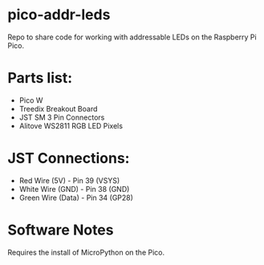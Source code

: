 # pico-addr-leds
Repo to share code for working with addressable LEDs on the Raspberry Pi Pico.

# Parts list:
- Pico W
- Treedix Breakout Board
- JST SM 3 Pin Connectors
- Alitove WS2811 RGB LED Pixels

# JST Connections:
- Red Wire (5V) - Pin 39 (VSYS)
- White Wire (GND) - Pin 38 (GND)
- Green Wire (Data) - Pin 34 (GP28)

# Software Notes
Requires the install of MicroPython on the Pico.
